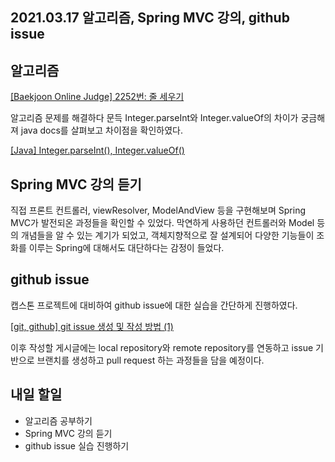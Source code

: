 ## 2021.03.17 알고리즘, Spring MVC 강의, github issue

## 알고리즘

[[Baekjoon Online Judge] 2252번: 줄 세우기](https://hyeonic.tistory.com/180)

알고리즘 문제를 해결하다 문득 Integer.parseInt와 Integer.valueOf의 차이가 궁금해져 java docs를 살펴보고 차이점을 확인하였다.

[[Java] Integer.parseInt(), Integer.valueOf()](https://hyeonic.tistory.com/178)

## Spring MVC 강의 듣기

직접 프론트 컨트롤러, viewResolver, ModelAndView 등을 구현해보며 Spring MVC가 발전되온 과정들을 확인할 수 있었다. 막연하게 사용하던 컨트롤러와 Model 등의 개념들을 알 수 있는 계기가 되었고, 객체지향적으로 잘 설계되어 다양한 기능들이 조화를 이루는 Spring에 대해서도 대단하다는 감정이 들었다.

## github issue

캡스톤 프로젝트에 대비하여 github issue에 대한 실습을 간단하게 진행하였다.

[[git, github] git issue 생성 및 작성 방법 (1)](https://hyeonic.tistory.com/181)

이후 작성할 게시글에는 local repository와 remote repository를 연동하고 issue 기반으로 브랜치를 생성하고 pull request 하는 과정들을 담을 예정이다.

## 내일 할일
 - 알고리즘 공부하기
 - Spring MVC 강의 듣기
 - github issue 실습 진행하기